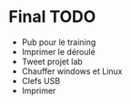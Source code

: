 # Final TODO

+ Pub pour le training
+ Imprimer le déroulé
+ Tweet projet lab
+ Chauffer windows et Linux
+ Clefs USB
+ Imprimer
